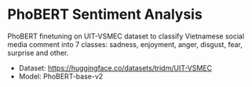 # PhoBERT Sentiment Analysis

PhoBERT finetuning on UIT-VSMEC dataset to classify Vietnamese social media comment into 7 classes: sadness, enjoyment, anger, disgust, fear, surprise and other.
* Dataset: https://huggingface.co/datasets/tridm/UIT-VSMEC
* Model: PhoBERT-base-v2
